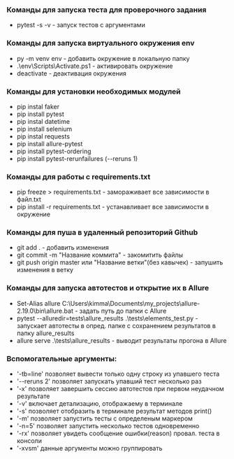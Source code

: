 ### Команды для запуска теста для проверочного задания
- pytest -s -v - запуск тестов с аргументами

### Команды для запуска виртуального окружения env
- py -m venv env - добавить окружение в локальную папку
- .\env\Scripts\Activate.ps1 - активировать окружение
- deactivate - деактивация окружения

### Команды для установки необходимых модулей
- pip instal faker
- pip install pytest
- pip instal datetime
- pip install selenium
- pip instal requests
- pip install allure-pytest
- pip install pytest-ordering
- pip install pytest-rerunfailures (--reruns 1)

### Команды для работы с requirements.txt
- pip freeze > requirements.txt - замораживает все зависимости в файл.txt
- pip install -r requirements.txt - устанавливает все зависимости в окружение

### Команды для пуша в удаленный репозиторий Github
- git add . - добавить изменения
- git commit -m "Название коммита" - закомитить файлы
- git push origin master или "Название ветки"(без кавычек) - запушить изменения в ветку 

### Команды для запуска автотестов и открытие их в Allure
- Set-Alias allure C:\Users\kimma\Documents\my_projects\allure-2.19.0\bin\allure.bat - задать путь до папки с Allure
- pytest --alluredir=tests\allure_results .\tests\elements_test.py - запускает автотесты в опред. папке с сохранением результатов в папку allure_results
- allure serve .\tests\allure_results - выводит результаты прогона в Allure

### Вспомогательные аргументы:
- '-tb=line' позволяет вывести только одну строку из упавшего теста
- '--reruns 2' позволяет запускать упавший тест несколько раз
- '-x' позволяет завершить сессию автотестов при первом неудачном результате
- '-v' включает детализацию, отображаему в терминале
- '-s' позволяет отобразить в терминале результат методов print()
- '-m' позволяет запустить тесты с определеным маркером
- '-n=5' позволяет запустить несколько тестов одновременно
- '-rx' позволяет увидеть сообщение ошибки(reason) провал. теста в консоли
- '-xvsm' данные аргументы можно группировать
